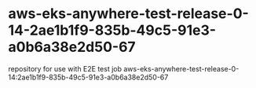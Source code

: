 # aws-eks-anywhere-test-release-0-14-2ae1b1f9-835b-49c5-91e3-a0b6a38e2d50-67
repository for use with E2E test job aws-eks-anywhere-test-release-0-14:2ae1b1f9-835b-49c5-91e3-a0b6a38e2d50-67
